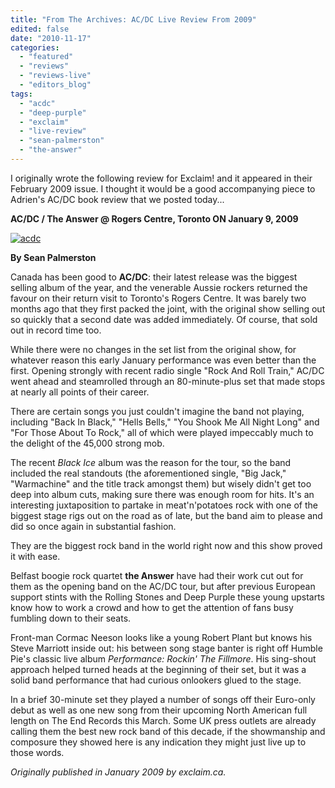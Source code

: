 ```yaml
---
title: "From The Archives: AC/DC Live Review From 2009"
edited: false
date: "2010-11-17"
categories:
  - "featured"
  - "reviews"
  - "reviews-live"
  - "editors_blog"
tags:
  - "acdc"
  - "deep-purple"
  - "exclaim"
  - "live-review"
  - "sean-palmerston"
  - "the-answer"
---
```


I originally wrote the following review for Exclaim! and it appeared in their February 2009 issue. I thought it would be a good accompanying piece to Adrien's AC/DC book review that we posted today...

**AC/DC / The Answer @ Rogers Centre, Toronto ON January 9, 2009**

[![](http://www.hellbound.ca/wp-content/uploads/2010/11/acdc.jpg "acdc")](http://www.hellbound.ca/wp-content/uploads/2010/11/acdc.jpg)

**By Sean Palmerston**

Canada has been good to **AC/DC**: their latest release was the biggest selling album of the year, and the venerable Aussie rockers returned the favour on their return visit to Toronto's Rogers Centre. It was barely two months ago that they first packed the joint, with the original show selling out so quickly that a second date was added immediately. Of course, that sold out in record time too.

While there were no changes in the set list from the original show, for whatever reason this early January performance was even better than the first. Opening strongly with recent radio single "Rock And Roll Train," AC/DC went ahead and steamrolled through an 80-minute-plus set that made stops at nearly all points of their career.

There are certain songs you just couldn't imagine the band not playing, including "Back In Black," "Hells Bells," "You Shook Me All Night Long" and "For Those About To Rock," all of which were played impeccably much to the delight of the 45,000 strong mob.

The recent _Black Ice_ album was the reason for the tour, so the band included the real standouts (the aforementioned single, "Big Jack," "Warmachine" and the title track amongst them) but wisely didn't get too deep into album cuts, making sure there was enough room for hits. It's an interesting juxtaposition to partake in meat'n'potatoes rock with one of the biggest stage rigs out on the road as of late, but the band aim to please and did so once again in substantial fashion.

They are the biggest rock band in the world right now and this show proved it with ease.

Belfast boogie rock quartet **the Answer** have had their work cut out for them as the opening band on the AC/DC tour, but after previous European support stints with the Rolling Stones and Deep Purple these young upstarts know how to work a crowd and how to get the attention of fans busy fumbling down to their seats.

Front-man Cormac Neeson looks like a young Robert Plant but knows his Steve Marriott inside out: his between song stage banter is right off Humble Pie's classic live album _Performance: Rockin' The Fillmore_. His sing-shout approach helped turned heads at the beginning of their set, but it was a solid band performance that had curious onlookers glued to the stage.

In a brief 30-minute set they played a number of songs off their Euro-only debut as well as one new song from their upcoming North American full length on The End Records this March. Some UK press outlets are already calling them the best new rock band of this decade, if the showmanship and composure they showed here is any indication they might just live up to those words.

_Originally published in January 2009 by exclaim.ca._
